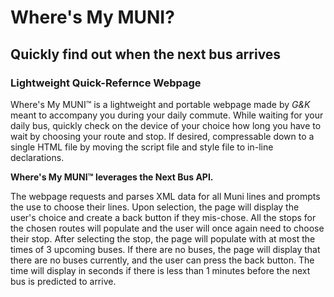 # Where's My MUNI?
## Quickly find out when the next bus arrives
### Lightweight Quick-Refernce Webpage

Where's My MUNI™ is a lightweight and portable webpage made by *G&K* meant to accompany you during your daily commute.
While waiting for your daily bus, quickly check on the device of your choice how long you have to wait by choosing your route and stop.
If desired, compressable down to a single HTML file by moving the script file and style file to in-line declarations.

**Where's My MUNI™ leverages the Next Bus API.**

The webpage requests and parses XML data for all Muni lines and prompts the use to choose their lines.
Upon selection, the page will display the user's choice and create a back button if they mis-chose.
All the stops for the chosen routes will populate and the user will once again need to choose their stop.
After selecting the stop, the page will populate with at most the times of 3 upcoming buses.
If there are no buses, the page will display that there are no buses currently, and the user can press the back button.
The time will display in seconds if there is less than 1 minutes before the next bus is predicted to arrive.